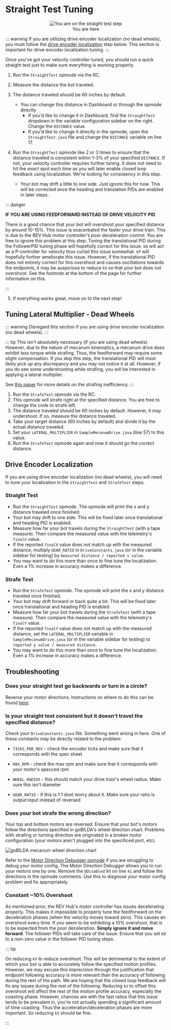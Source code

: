 # Straight Test Tuning

<figure align="center">
    <img src="./assets/you-are-here/YouAreHere-StraightTest-quarter.png" alt="You are on the straight test step">
    <figcaption class="mt-2 text-gray-600 text-center">You are here</figcaption>
</figure>

::: warning
If you are utilizing drive encoder localization (no dead wheels), you must follow the [drive encoder localization](#drive-encoder-localization) step below. This section is important for drive encoder localization tuning.
:::

Once you've got your velocity controller tuned, you should run a quick straight test just to make sure everything is working properly.

1. Run the `StraightTest` opmode via the RC.
2. Measure the distance the bot traveled.
3. The distance traveled should be 60 inches by default.
   - You can change this distance in Dashboard or through the opmode directly
     - If you'd like to change it in Dashboard, find the `StraightTest` dropdown in the variable configuration sidebar on the right. Change the `DISTANCE` value.
     - If you'd like to change it directly in the opmode, open the `StraightTest.java` file and change the `DISTANCE` variable on line 17.
4. Run the `StraightTest` opmode like 2 or 3 times to ensure that the distance traveled is consistent within 1-3% of your specified `DISTANCE`. If not, your velocity controller requires further tuning. It does not need to hit the _exact_ spot each time as you will later enable closed loop feedback using localization. We're looking for consistency in this step.

   - Your bot may drift a little to one side. Just ignore this for now. This will be corrected once the heading and translation PIDs are enabled in later steps.

::: danger

**IF YOU ARE USING FEEDFORWARD INSTEAD OF DRIVE VELOCITY PID**

There is a good chance that your bot will overshoot your specified distance by around 10-15%. This issue is exacerbated the faster your drive train. This is due to the REV Hub motor controller's poor deceleration control. You are free to ignore this problem at this step. Tuning the translational PID during the FollowerPID tuning phase will hopefully correct for this issue. `kD` will act as a P-controller for velocity thus curtail this issue somewhat. `kP` will hopefully further ameliorate this issue. However, if the translational PID does not entirely correct for this overshoot and causes oscillations towards the endpoints, it may be auspicious to reduce `kV` so that your bot does not overshoot. See the footnote at the bottom of the page for further information on this.

:::

5. If everything works great, move on to the next step!

## Tuning Lateral Multiplier - Dead Wheels

::: warning
Disregard this section if you are using drive encoder localization (no dead wheels).
:::

::: tip
This isn't absolutely necessary (if you are using dead wheels). However, due to the nature of mecanum kinematics, a mecanum drive does exhibit less torque while strafing. Thus, the feedforward may require some slight compensation. If you skip this step, the translational PID will most likely pick up any discrepancy and you may not notice it at all. However, if you do see some undershooting while strafing, you will be interested in applying a lateral multiplier.

See [this paper](https://www.chiefdelphi.com/t/paper-mecanum-and-omni-kinematic-and-force-analysis/106153) for more details on the strafing inefficiency.
:::

1. Run the `StrafeTest` opmode via the RC.
2. This opmode will strafe right at the specified distance. You are free to change the code to strafe left.
3. The distance traveled should be 60 inches by default. However, it may undershoot. If so, measure the distance traveled.
4. Take your target distance (60 inches by default) and divide it by the actual distance traveled.
5. Set your `LATERAL_MULTIPLIER` in `SampleMecanumDrive.java` (line 57) to this value.
6. Run the `StrafeTest` opmode again and now it should go the correct distance.

## Drive Encoder Localization

If you are using drive encoder localization (no dead wheels), you will need to tune your localization in the `StraightTest` and `StrafeTest` steps.

### Straight Test

- Run the `StraightTest` opmode. The opmode will print the x and y distance traveled once finished.
- Your bot may drift to one side. This will be fixed later once translational and heading PID is enabled.
- Measure how far your bot travels during the `StraightTest` (with a tape measure). Then compare the measured value with the telemetry's `finalX` value.
- If the reported `finalX` value does not match up with the measured distance, multiply `GEAR_RATIO` in `DriveConstants.java` (or in the variable sidebar for testing) by `measured distance / reported x value`.
- You may want to do this more than once to fine tune the localization. Even a 1% increase in accuracy makes a difference.

### Strafe Test

- Run the `StrafeTest` opmode. The opmode will print the x and y distance traveled once finished.
- Your bot may drift forward or back quite a bit. This will be fixed later once translational and heading PID is enabled.
- Measure how far your bot travels during the `StrafeTest` (with a tape measure). Then compare the measured value with the telemetry's `finalY` value.
- If the reported `finalY` value does not match up with the measured distance, set the `LATERAL_MULTIPLIER` variable in `SampleMecanumDrive.java` (or in the variable sidebar for testing) to `reported y value / measured distance`.
- You may want to do this more than once to fine tune the localization. Even a 1% increase in accuracy makes a difference.

## Troubleshooting

### Does your straight test go backwards or turn in a circle?

Reverse your motor directions. Instructions on where to do this can be found [here](/drive-constants.html#samplemecanumdrive-motor-direction).

### **Is your straight test consistent but it doesn't travel the specified distance?**

Check your `DriveConstants.java` file. Something went wrong in here. One of these constants may be directly related to the problem:

- `TICKS_PER_REV` - check the encoder ticks and make sure that it corresponds with the spec sheet

- `MAX_RPM` - check the max rpm and make sure that it corresponds with your motor's specced rpm

- `WHEEL_RADIUS` - this should match your drive train's wheel radius. Make sure this isn't diameter

- `GEAR_RATIO` - if this is 1:1 dont worry about it. Make sure your ratio is output:input instead of reversed

### Does your bot strafe the wrong direction?

Your top and bottom motors are reversed. Ensure that your bot's motors follow the directions specified in goBILDA's wheel direction chart. Problems with strafing or turning direction are originated in a broken motor configuration (your motors aren't plugged into the specificed port, etc).

![goBILDA mecanum wheel direction chart](./assets/drive-constants/gobilda-mecanum-chart.png)

Refer to the [Motor Direction Debugger opmode](https://github.com/acmerobotics/road-runner-quickstart/blob/master/TeamCode/src/main/java/org/firstinspires/ftc/teamcode/drive/opmode/MotorDirectionDebugger.java) if you are struggling to debug your motor config. The Motor Direction Debugger allows you to run your motors one by one. Remove the `@Disabled` lin on line `41` and follow the directions in the opmode comments. Use this to diagnose your motor config problem and fix appropriately.

### Constant ~10% Overshoot

As mentioned prior, the REV Hub's motor controller has issues decelerating properly. This makes it impossible to properly tune the feedforward on the deceleration phases (when the velocity moves toward zero). This causes an overshoot every time. If you seem to be exhibiting a 10% overshoot, that is to be expected from the poor deceleration. **Simply ignore it and move forward**. The follower PIDs will take care of the issue. Ensure that you set `kD` to a non-zero value in the follower PID tuning steps.

::: tip

On reducing `kV` to reduce overshoot: This will be detrimental to the extent of which your bot is able to accurately follow the specified motion profiles. However, we may excuse this imprecision through the justification that endpoint following accuracy is more relevant than the accuracy of following during the rest of the path. We are hoping that the closed loop feedback will fix any issues during the rest of the following. Reducing `kV` to offset this overshoot will affect the rest of the motion profile accuracy, especially the coasting phase. However, chances are with the fast ratios that this issue tends to be prevalent in, you're not actually spending a significant amount of time coasting. Thus the acceleration/deceleration phases are more important. So reducing `kV` should be fine.

:::
